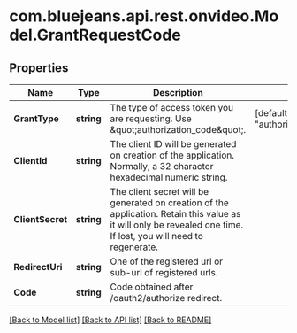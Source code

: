 # com.bluejeans.api.rest.onvideo.Model.GrantRequestCode
## Properties

Name | Type | Description | Notes
------------ | ------------- | ------------- | -------------
**GrantType** | **string** | The type of access token you are requesting. Use \&quot;authorization_code\&quot;. | [default to "authorization_code"]
**ClientId** | **string** | The client ID will be generated on creation of the application. Normally, a 32 character hexadecimal numeric string. | 
**ClientSecret** | **string** | The client secret will be generated on creation of the application. Retain this value as it will only be revealed one time. If lost, you will need to regenerate. | 
**RedirectUri** | **string** | One of the registered url or sub-url of registered urls. | 
**Code** | **string** | Code obtained after /oauth2/authorize redirect. | 

[[Back to Model list]](../README.md#documentation-for-models) [[Back to API list]](../README.md#documentation-for-api-endpoints) [[Back to README]](../README.md)


